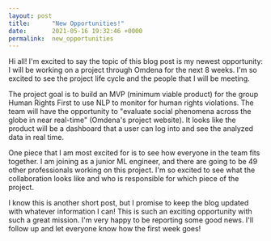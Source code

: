 ```yaml
---
layout: post
title:      "New Opportunities!"
date:       2021-05-16 19:32:46 +0000
permalink:  new_opportunities
---
```



Hi all! I'm excited to say the topic of this blog post is my newest opportunity: I will be working on a project through Omdena for the next 8 weeks. I'm so excited to see the project life cycle and the people that I will be meeting.  

The project goal is to build an MVP (minimum viable product) for the group Human Rights First to use NLP to monitor for human rights violations. The team will have the opportunity to "evaluate social phenomena across the globe in near real-time" (Omdena's project website). It looks like the product will be a dashboard that a user can log into and see the analyzed data in real time.  

One piece that I am most excited for is to see how everyone in the team fits together. I am joining as a junior ML engineer, and there are going to be 49 other professionals working on this project. I'm so excited to see what the collaboration looks like and who is responsible for which piece of the project.   

I know this is another short post, but I promise to keep the blog updated with whatever information I can! This is such an exciting opportunity with such a great mission. I'm very happy to be reporting some good news. I'll follow up and let everyone know how the first week goes! 

